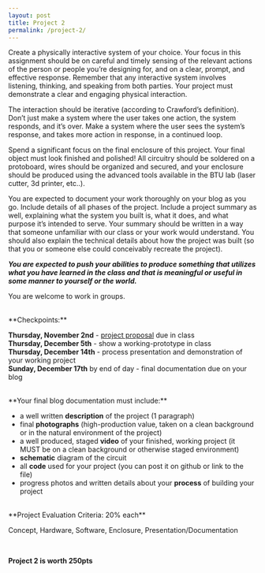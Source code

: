 ```yaml
---
layout: post
title: Project 2
permalink: /project-2/
---
```


Create a physically interactive system of your choice. Your focus in this assignment should be on careful and timely sensing of the relevant actions of the person or people you’re designing for, and on a clear, prompt, and effective response. Remember that any interactive system involves listening, thinking, and speaking from both parties. Your project must demonstrate a clear and engaging physical interaction.

The interaction should be iterative (according to Crawford’s definition). Don’t just make a system where the user takes one action, the system responds, and it’s over. Make a system where the user sees the system’s response, and takes more action in response, in a continued loop.

Spend a significant focus on the final enclosure of this project. Your final object must look finished and polished! All circuitry should be soldered on a protoboard, wires should be organized and secured, and your enclosure should be produced using the advanced tools available in the BTU lab (laser cutter, 3d printer, etc..).

You are expected to document your work thoroughly on your blog as you go. Include details of all phases of the project. Include a project summary as well, explaining what the system you built is, what it does, and what purpose it’s intended to serve. Your summary should be written in a way that someone unfamiliar with our class or your work would understand. You should also explain the technical details about how the project was built (so that you or someone else could conceivably recreate the project).

***You are expected to push your abilities to produce something that utilizes what you have learned in the class and that is meaningful or useful in some manner to yourself or the world.***

You are welcome to work in groups.

<br>
<span class="underlined">**Checkpoints:**</span>

**Thursday, November 2nd** - [project proposal](/object-spring-17/p2-proposal) due in class<br>
**Thursday, December 5th** - show a working-prototype in class<br>
**Thursday, December 14th** - process presentation and demonstration of your working project<br>
**Sunday, December 17th** by end of day - final documentation due on your blog

<br>
<span class="underlined">**Your final blog documentation must include:** </span>

+ a well written **description** of the project (1 paragraph)
+ final **photographs** (high-production value, taken on a clean background or in the natural environment of the project)
+ a well produced, staged **video** of your finished, working project (it MUST be on a clean background or otherwise staged environment)
+ **schematic** diagram of the circuit
+ all **code** used for your project (you can post it on github or link to the file)
+ progress photos and written details about your **process** of building your project

<br>
<span class="underlined">**Project Evaluation Criteria: 20% each**</span>

Concept, Hardware, Software, Enclosure, Presentation/Documentation <br>

<br>

**Project 2 is worth 250pts**
